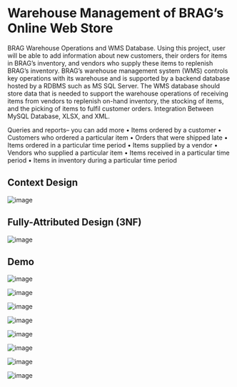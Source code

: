 # Warehouse Management of BRAG’s Online Web Store

BRAG Warehouse Operations and WMS Database. Using this project, user will be able to add information about new customers, their orders for items in BRAG’s inventory, and vendors who supply these items to replenish BRAG’s inventory.
BRAG’s warehouse management system (WMS) controls key operations with its warehouse and is supported by a backend database hosted by a RDBMS such as MS SQL Server.
The WMS database should store data that is needed to support the warehouse operations of receiving items from vendors to replenish on-hand inventory, the stocking of items, and the picking of items to fulfil customer orders.
Integration Between MySQL Database, XLSX, and XML.

Queries and reports– you can add more
• Items ordered by a customer
• Customers who ordered a particular item
• Orders that were shipped late
• Items ordered in a particular time period
• Items supplied by a vendor
• Vendors who supplied a particular item
• Items received in a particular time period
• Items in inventory during a particular time period

## Context Design
![image](https://user-images.githubusercontent.com/72516521/173606919-1e4911b1-f1ce-4f4d-9abf-a299fde8d859.png)

## Fully-Attributed Design (3NF)
![image](https://user-images.githubusercontent.com/72516521/173607200-6b3fa950-05ea-4346-b3cd-cf5ea5ad156c.png)

## Demo
![image](https://user-images.githubusercontent.com/72516521/173609909-1d180ef4-9271-4ab0-92ab-64c49245cd4e.png)

![image](https://user-images.githubusercontent.com/72516521/173609939-80d01c6e-3eeb-45ab-b630-dd6035284533.png)

![image](https://user-images.githubusercontent.com/72516521/173610003-100e0324-109f-40f4-a5a3-66e05e7e783d.png)

![image](https://user-images.githubusercontent.com/72516521/173610050-94ec4a2d-aa7f-4d2f-8a75-1a13186ea482.png)

![image](https://user-images.githubusercontent.com/72516521/173610076-5b816163-8bb6-40e6-a84c-745ee2bbfeee.png)

![image](https://user-images.githubusercontent.com/72516521/173610100-29b47911-7bdd-42ee-97fe-6b8bcfc3a75d.png)

![image](https://user-images.githubusercontent.com/72516521/173610148-73dbed1f-2076-479c-83e1-52c778c00dfa.png)

![image](https://user-images.githubusercontent.com/72516521/173610250-cadaea72-d15b-40b3-8ae9-d579ce2303ac.png)

